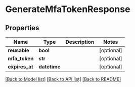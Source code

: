 # GenerateMfaTokenResponse

## Properties
Name | Type | Description | Notes
------------ | ------------- | ------------- | -------------
**reusable** | **bool** |  | [optional] 
**mfa_token** | **str** |  | [optional] 
**expires_at** | **datetime** |  | [optional] 

[[Back to Model list]](../README.md#documentation-for-models) [[Back to API list]](../README.md#documentation-for-api-endpoints) [[Back to README]](../README.md)


